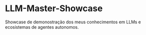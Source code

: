 # LLM-Master-Showcase
Showcase de demonostração dos meus conhecimentos em LLMs e ecosistemas de agentes autonomos.
